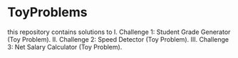# ToyProblems
this repository contains solutions to 
I. Challenge 1: Student Grade Generator (Toy Problem).
II. Challenge 2: Speed Detector (Toy Problem).
III. Challenge 3: Net Salary Calculator (Toy Problem).
